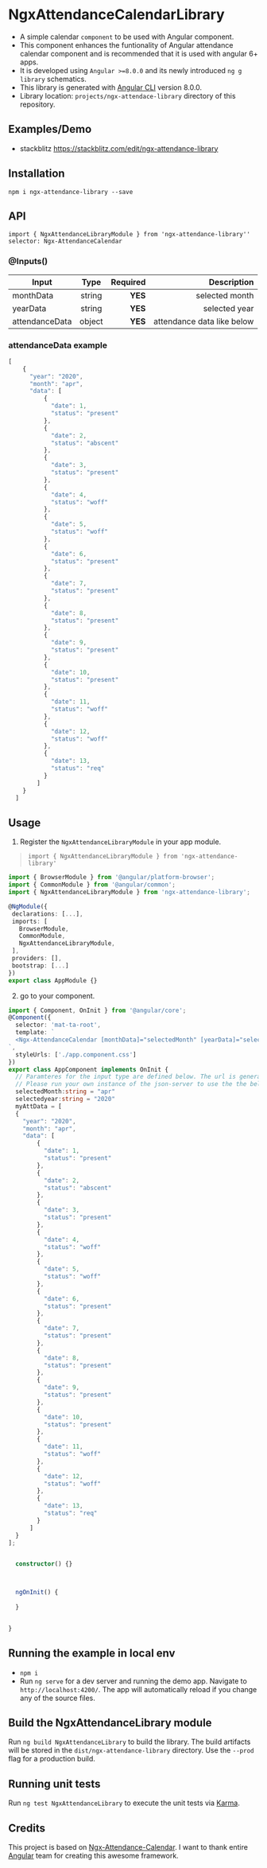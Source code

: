# NgxAttendanceCalendarLibrary


* A simple calendar `component` to be used with Angular component.
* This component enhances the funtionality of Angular attendance calendar component and is recommended that it is used with angular 6+ apps.
* It is developed using `Angular >=8.0.0` and its newly introduced `ng g library` schematics.
* This library is generated with [Angular CLI](https://github.com/angular/angular-cli) version 8.0.0.
* Library location: `projects/ngx-attendace-library` directory of this repository.

## Examples/Demo

* stackblitz https://stackblitz.com/edit/ngx-attendance-library

## Installation

`npm i ngx-attendance-library --save`

## API

`import { NgxAttendanceLibraryModule } from 'ngx-attendance-library''`<br>
`selector: Ngx-AttendanceCalendar`

### @Inputs()

| Input          | Type   | Required | Description                | 
| -------------- |:------:| --------:| --------------------------:|
| monthData      | string | **YES**  | selected month             |
| yearData       | string | **YES**  | selected year              |
| attendanceData | object | **YES**  | attendance data like below |



### attendanceData example
```typescript
[
    { 
      "year": "2020",
      "month": "apr",
      "data": [
          {
            "date": 1,
            "status": "present"
          },
          {
            "date": 2,
            "status": "abscent"
          },
          {
            "date": 3,
            "status": "present"
          },
          {
            "date": 4,
            "status": "woff"
          },
          {
            "date": 5,
            "status": "woff"
          },
          {
            "date": 6,
            "status": "present"
          },
          {
            "date": 7,
            "status": "present"
          },
          {
            "date": 8,
            "status": "present"
          },
          {
            "date": 9,
            "status": "present"
          },
          {
            "date": 10,
            "status": "present"
          },
          {
            "date": 11,
            "status": "woff"
          },
          {
            "date": 12,
            "status": "woff"
          },
          {
            "date": 13,
            "status": "req"
          }
        ] 
    }
  ]
```

## Usage

1) Register the `NgxAttendanceLibraryModule` in your app module.
 > `import { NgxAttendanceLibraryModule } from 'ngx-attendance-library'`

 ```typescript
 import { BrowserModule } from '@angular/platform-browser';
 import { CommonModule } from '@angular/common';
 import { NgxAttendanceLibraryModule } from 'ngx-attendance-library';

@NgModule({
  declarations: [...],
  imports: [
    BrowserModule,
    CommonModule,
    NgxAttendanceLibraryModule,
  ],
  providers: [],
  bootstrap: [...]
})
export class AppModule {}
 ```

 2) go to your component.

```typescript
import { Component, OnInit } from '@angular/core';
@Component({
  selector: 'mat-ta-root',
  template: `
  <Ngx-AttendanceCalendar [monthData]="selectedMonth" [yearData]="selectedyear" [attendanceData]="myAttData"></Ngx-AttendanceCalendar>
`,
  styleUrls: ['./app.component.css']
})
export class AppComponent implements OnInit {
  // Paramteres for the input type are defined below. The url is generated using `json-server`.
  // Please run your own instance of the json-server to use the the below url.
  selectedMonth:string = "apr"
  selectedyear:string = "2020"
  myAttData = [
  { 
    "year": "2020",
    "month": "apr",
    "data": [
        {
          "date": 1,
          "status": "present"
        },
        {
          "date": 2,
          "status": "abscent"
        },
        {
          "date": 3,
          "status": "present"
        },
        {
          "date": 4,
          "status": "woff"
        },
        {
          "date": 5,
          "status": "woff"
        },
        {
          "date": 6,
          "status": "present"
        },
        {
          "date": 7,
          "status": "present"
        },
        {
          "date": 8,
          "status": "present"
        },
        {
          "date": 9,
          "status": "present"
        },
        {
          "date": 10,
          "status": "present"
        },
        {
          "date": 11,
          "status": "woff"
        },
        {
          "date": 12,
          "status": "woff"
        },
        {
          "date": 13,
          "status": "req"
        }
      ] 
  }
];


  constructor() {}



  ngOnInit() {
    
  }


}
```

## Running the example in local env

* `npm i`
* Run `ng serve` for a dev server and running the demo app. Navigate to `http://localhost:4200/`. The app will automatically reload if you change any of the source files.

## Build the NgxAttendanceLibrary module

Run `ng build NgxAttendanceLibrary` to build the library. The build artifacts will be stored in the `dist/ngx-attendance-library` directory. Use the `--prod` flag for a production build.

## Running unit tests

Run `ng test NgxAttendanceLibrary` to execute the unit tests via [Karma](https://karma-runner.github.io).

## Credits

This project is based on [Ngx-Attendance-Calendar](https://github.com/srinivasanacg/Ngx-Attendance-Calendar). I want to thank entire [Angular](https://angular.io) team for creating this awesome framework.
